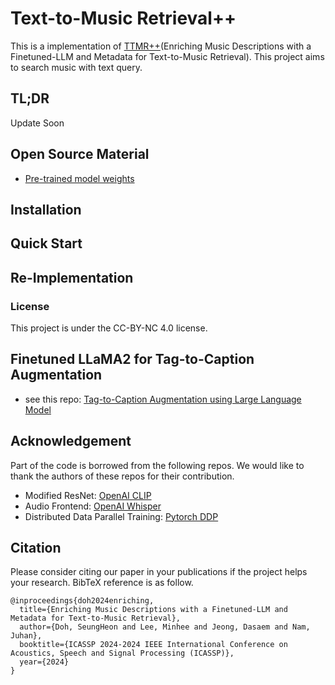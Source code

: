 # Text-to-Music Retrieval++ 

This is a implementation of [TTMR++](#)(Enriching Music Descriptions with a Finetuned-LLM and Metadata for Text-to-Music Retrieval). This project aims to search music with text query. 
<!-- 
> [**Enriching Music Descriptions with a Finetuned-LLM and Metadata for Text-to-Music Retrieval**](#)

> SeungHeon Doh, Minhee Lee, Dasaem Jeong and Juhan Nam 
> IEEE International Conference on Acoustics, Speech and Signal Processing (ICASSP) 2024 
 -->

## TL;DR

Update Soon

## Open Source Material
- [Pre-trained model weights](https://huggingface.co/seungheondoh/ttmr-pp/tree/main) 

## Installation

## Quick Start

## Re-Implementation

### License
This project is under the CC-BY-NC 4.0 license.

## Finetuned LLaMA2 for Tag-to-Caption Augmentation
- see this repo: [Tag-to-Caption Augmentation using Large Language Model](https://github.com/seungheondoh/llm-tag-to-caption)

## Acknowledgement
Part of the code is borrowed from the following repos. We would like to thank the authors of these repos for their contribution.

- Modified ResNet: [OpenAI CLIP](https://github.com/openai/CLIP/tree/main)
- Audio Frontend: [OpenAI Whisper](https://github.com/openai/whisper/blob/main/whisper/audio.py)
- Distributed Data Parallel Training: [Pytorch DDP](https://pytorch.org/tutorials/beginner/ddp_series_theory.html)

## Citation
Please consider citing our paper in your publications if the project helps your research. BibTeX reference is as follow.

```
@inproceedings{doh2024enriching,
  title={Enriching Music Descriptions with a Finetuned-LLM and Metadata for Text-to-Music Retrieval},
  author={Doh, SeungHeon and Lee, Minhee and Jeong, Dasaem and Nam, Juhan},
  booktitle={ICASSP 2024-2024 IEEE International Conference on Acoustics, Speech and Signal Processing (ICASSP)},
  year={2024}
}
```
